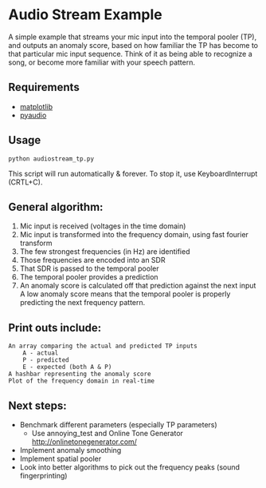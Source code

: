 # Audio Stream Example

A simple example that streams your mic input into the temporal pooler (TP), 
and outputs an anomaly score, based on how familiar the TP has become to that
particular mic input sequence. Think of it as being able to recognize a song,
or become more familiar with your speech pattern.

## Requirements

- [matplotlib](http://matplotlib.org/)
- [pyaudio](http://people.csail.mit.edu/hubert/pyaudio/)

## Usage

    python audiostream_tp.py

This script will run automatically & forever.
To stop it, use KeyboardInterrupt (CRTL+C).

## General algorithm:

1. Mic input is received (voltages in the time domain)
1. Mic input is transformed into the frequency domain, using fast fourier transform
1. The few strongest frequencies (in Hz) are identified
1. Those frequencies are encoded into an SDR
1. That SDR is passed to the temporal pooler
1. The temporal pooler provides a prediction
1. An anomaly score is calculated off that prediction against the next input
    A low anomaly score means that the temporal pooler is properly predicting 
    the next frequency pattern.

## Print outs include:

    An array comparing the actual and predicted TP inputs
        A - actual
        P - predicted
        E - expected (both A & P)
    A hashbar representing the anomaly score
    Plot of the frequency domain in real-time   

## Next steps:

- Benchmark different parameters (especially TP parameters)
    - Use annoying_test and Online Tone Generator http://onlinetonegenerator.com/
- Implement anomaly smoothing
- Implement spatial pooler
- Look into better algorithms to pick out the frequency peaks (sound fingerprinting)
